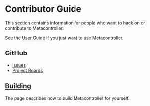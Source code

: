 # Contributor Guide

This section contains information for people who want to hack on or
contribute to Metacontroller.

See the [User Guide](./guide.md) if you just want to use Metacontroller.

## GitHub

* [Issues](https://www.github.com/metacontroller/metacontroller/issues)
* [Project Boards](https://www.github.com/metacontroller/metacontroller/projects)
<!---* [Roadmap](https://www.github.com/metacontroller/metacontroller/issues/9)-->

## [Building](./contrib/build.md)

The page describes how to build Metacontroller for yourself.
